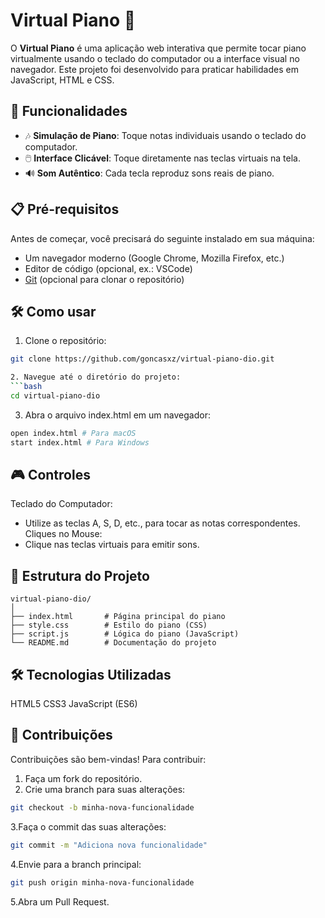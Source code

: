 # Virtual Piano 🎹

O **Virtual Piano** é uma aplicação web interativa que permite tocar piano virtualmente usando o teclado do computador ou a interface visual no navegador. Este projeto foi desenvolvido para praticar habilidades em JavaScript, HTML e CSS.

## 🚀 Funcionalidades

- 🎶 **Simulação de Piano**: Toque notas individuais usando o teclado do computador.
- 🖱️ **Interface Clicável**: Toque diretamente nas teclas virtuais na tela.
- 🔊 **Som Autêntico**: Cada tecla reproduz sons reais de piano.

## 📋 Pré-requisitos

Antes de começar, você precisará do seguinte instalado em sua máquina:

- Um navegador moderno (Google Chrome, Mozilla Firefox, etc.)
- Editor de código (opcional, ex.: VSCode)
- [Git](https://git-scm.com/) (opcional para clonar o repositório)

## 🛠️ Como usar

1. Clone o repositório:
```bash
git clone https://github.com/goncasxz/virtual-piano-dio.git

2. Navegue até o diretório do projeto:
```bash
cd virtual-piano-dio

```
3. Abra o arquivo index.html em um navegador:
```bash
open index.html # Para macOS
start index.html # Para Windows

```
## 🎮 Controles
Teclado do Computador:
- Utilize as teclas A, S, D, etc., para tocar as notas correspondentes.
Cliques no Mouse:
- Clique nas teclas virtuais para emitir sons.

## 📁 Estrutura do Projeto
```
virtual-piano-dio/
│
├── index.html       # Página principal do piano
├── style.css        # Estilo do piano (CSS)
├── script.js        # Lógica do piano (JavaScript)
└── README.md        # Documentação do projeto
```
## 🛠️ Tecnologias Utilizadas
HTML5
CSS3
JavaScript (ES6)

## 🤝 Contribuições
Contribuições são bem-vindas! Para contribuir:

1. Faça um fork do repositório.
2. Crie uma branch para suas alterações:
```bash
git checkout -b minha-nova-funcionalidade
```
3.Faça o commit das suas alterações:
```bash
git commit -m "Adiciona nova funcionalidade"
```
4.Envie para a branch principal:
```bash
git push origin minha-nova-funcionalidade
```
5.Abra um Pull Request.
